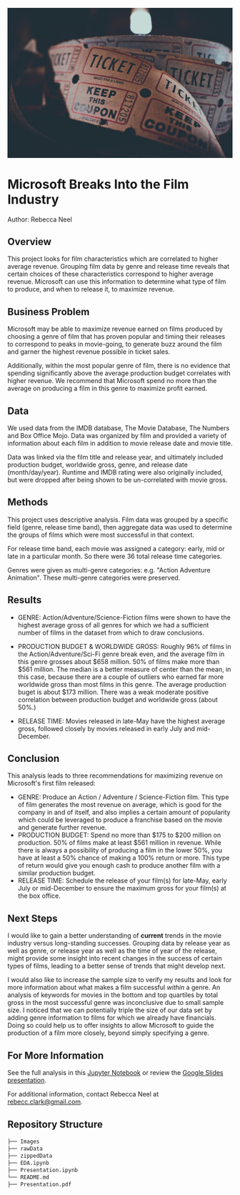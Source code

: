 ![Picture of Movie Tickets](Images/ticket-image.jpg)

# Microsoft Breaks Into the Film Industry

Author: Rebecca Neel

## Overview

This project looks for film characteristics which are correlated to higher average revenue. Grouping film data by genre and release time reveals that certain choices of these characteristics correspond to higher average revenue. Microsoft can use this information to determine what type of film to produce, and when to release it, to maximize revenue.

## Business Problem

Microsoft may be able to maximize revenue earned on films produced by choosing a genre of film that has proven popular and timing their releases to correspond to peaks in movie-going, to generate buzz around the film and garner the highest revenue possible in ticket sales.

Additionally, within the most popular genre of film, there is no evidence that spending significantly above the average production budget correlates with higher revenue. We recommend that Microsoft spend no more than the average on producing a film in this genre to maximize profit earned.

## Data

We used data from the IMDB database, The Movie Database, The Numbers and Box Office Mojo. Data was organized by film and provided a variety of information about each film in addition to movie release date and movie title.

Data was linked via the film title and release year, and ultimately included production budget, worldwide gross, genre, and release date (month/day/year). Runtime and IMDB rating were also originally included, but were dropped after being shown to be un-correlated with movie gross.

## Methods

This project uses descriptive analysis. Film data was grouped by a specific field (genre, release time band), then aggregate data was used to determine the groups of films which were most successful in that context.

For release time band, each movie was assigned a category: early, mid or late in a particular month. So there were 36 total release time categories.

Genres were given as multi-genre categories: e.g. "Action Adventure Animation". These multi-genre categories were preserved.


## Results

- GENRE: Action/Adventure/Science-Fiction films were shown to have the highest average gross of all genres for which we had a sufficient number of films in the dataset from which to draw conclusions.

- PRODUCTION BUDGET & WORLDWIDE GROSS: Roughly 96% of films in the Action/Adventure/Sci-Fi genre break even, and the average film in this genre grosses about $658 million. 50% of films make more than $561 million. The median is a better measure of center than the mean, in this case, because there are a couple of outliers who earned far more worldwide gross than most films in this genre. The average production buget is about $173 million. There was a weak moderate positive correlation between production budget and worldwide gross (about 50%.)

- RELEASE TIME: Movies released in late-May have the highest average gross, followed closely by movies released in early July and mid-December.

## Conclusion

This analysis leads to three recommendations for maximizing revenue on Microsoft's first film released:

- GENRE: Produce an Action / Adventure / Science-Fiction film. This type of film generates the most revenue on average, which is good for the company in and of itself, and also implies a certain amount of popularity which could be leveraged to produce a franchise based on the movie and generate further revenue.
- PRODUCTION BUDGET: Spend no more than $175 to $200 million on production. 50% of films make at least $561 million in revenue. While there is always a possibility of producing a film in the lower 50%, you have at least a 50% chance of making a 100% return or more. This type of return would give you enough cash to produce another film with a similar production budget.
- RELEASE TIME: Schedule the release of your film(s) for late-May, early July or mid-December to ensure the maximum gross for your film(s) at the box office.

## Next Steps

I would like to gain a better understanding of **current** trends in the movie industry versus long-standing successes. Grouping data by release year as well as genre, or release year as well as the time of year of the release, might provide some insight into recent changes in the success of certain types of films, leading to a better sense of trends that might develop next.

I would also like to increase the sample size to verify my results and look for more information about what makes a film successful *within* a genre. An analysis of keywords for movies in the bottom and top quartiles by total gross in the most successful genre was inconclusive due to small sample size. I noticed that we can potentially triple the size of our data set by adding genre information to films for which we already have financials. Doing so could help us to offer insights to allow Microsoft to guide the production of a film more closely, beyond simply specifying a genre.

## For More Information

See the full analysis in this [Jupyter Notebook](./Presentation.ipynb) or review the [Google Slides presentation](./presentation.ppt).

For additional information, contact Rebecca Neel at rebecc.clark@gmail.com.

## Repository Structure

```
├── Images
├── rawData
├── zippedData
├── EDA.ipynb
├── Presentation.ipynb
└── README.md
├── Presentation.pdf
```